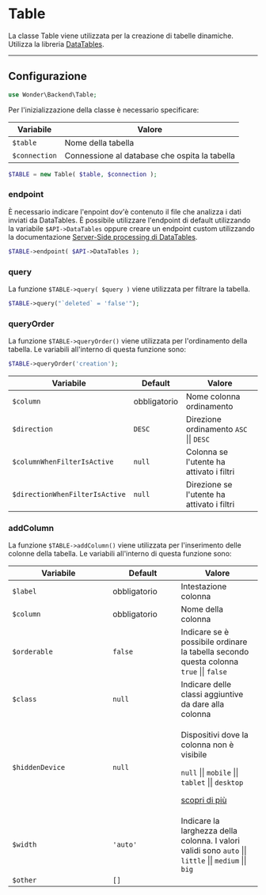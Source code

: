 # Table

La classe Table viene utilizzata per la creazione di tabelle dinamiche. Utilizza la libreria [DataTables](https://datatables.net/).

***

## Configurazione

```php
use Wonder\Backend\Table;
```

Per l'inizializzazione della classe è necessario specificare:

| Variabile     | Valore                                        |
| ------------- | --------------------------------------------- |
| `$table`      | Nome della tabella                            |
| `$connection` | Connessione al database che ospita la tabella |

```php
$TABLE = new Table( $table, $connection );
```

### endpoint

È necessario indicare l'enpoint dov'è contenuto il file che analizza i dati inviati da DataTables. È possibile utilizzare l'endpoint di default utilizzando la variabile `$API->DataTables` oppure creare un endpoint custom utilizzando la documentazione [Server-Side processing di DataTables](https://datatables.net/examples/data\_sources/server\_side.html).

```php
$TABLE->endpoint( $API->DataTables );
```

### query

La funzione `$TABLE->query( $query )` viene utilizzata per filtrare la tabella.

```php
$TABLE->query("`deleted` = 'false'");
```

### queryOrder

La funzione `$TABLE->queryOrder()` viene utilizzata per l'ordinamento della tabella. Le variabili all'interno di questa funzione sono:

```php
$TABLE->queryOrder('creation');
```

| Variabile                      | Default      | Valore                                     |
| ------------------------------ | ------------ | ------------------------------------------ |
| `$column`                      | obbligatorio | Nome colonna ordinamento                   |
| `$direction`                   | `DESC`       | Direzione ordinamento `ASC` \|\| `DESC`    |
| `$columnWhenFilterIsActive`    | `null`       | Colonna se l'utente ha attivato i filtri   |
| `$directionWhenFilterIsActive` | `null`       | Direzione se l'utente ha attivato i filtri |

### addColumn

La funzione `$TABLE->addColumn()` viene utilizzata per l'inserimento delle colonne della tabella. Le variabili all'interno di questa funzione sono:

<table><thead><tr><th width="187">Variabile</th><th width="122">Default</th><th>Valore</th></tr></thead><tbody><tr><td><code>$label</code></td><td>obbligatorio</td><td>Intestazione colonna</td></tr><tr><td><code>$column</code></td><td>obbligatorio</td><td>Nome della colonna</td></tr><tr><td><code>$orderable</code></td><td><code>false</code></td><td>Indicare se è possibile ordinare la tabella secondo questa colonna <code>true</code> || <code>false</code></td></tr><tr><td><code>$class</code></td><td><code>null</code></td><td>Indicare delle classi aggiuntive da dare alla colonna</td></tr><tr><td><code>$hiddenDevice</code></td><td><code>null</code></td><td><p>Dispositivi dove la colonna non è visibile</p><p><code>null</code> || <code>mobile</code> || <code>tablet</code> || <code>desktop</code> </p><p><a href="../../variabili/variabili/classe-table/hiddendevice.md">scopri di più</a></p></td></tr><tr><td><code>$width</code></td><td><code>'auto'</code></td><td>Indicare la larghezza della colonna. I valori validi sono <code>auto</code> || <code>little</code> || <code>medium</code> || <code>big</code> </td></tr><tr><td><code>$other</code></td><td><code>[]</code></td><td></td></tr></tbody></table>
